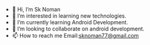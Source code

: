 - 👋 Hi, I’m Sk Noman
- 👀 I’m interested in learning new technologies.
- 🌱 I’m currently learning Android Development.
- 💞️ I’m looking to collaborate on android development.
- 📫 How to reach me Email:sknoman77@gmail.com

<!---
SkNoman/SkNoman is a ✨ special ✨ repository because its `README.md` (this file) appears on your GitHub profile.
You can click the Preview link to take a look at your changes.
--->

